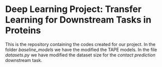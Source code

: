# Deep Learning Project: Transfer Learning for Downstream Tasks in Proteins

This is the repository containing the codes created for our project. 
In the folder *baseline_models* we have the modified the TAPE models. In the file *datasets.py* we have modified the dataset size for the *contact prediction* downstream task.
